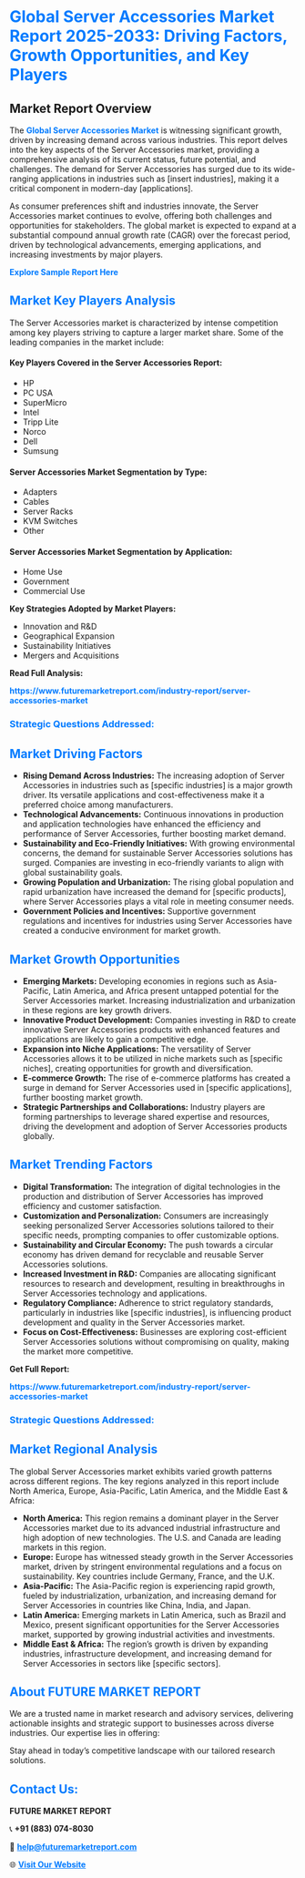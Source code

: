 <h1 style="color: #007BFF;">Global Server Accessories Market Report 2025-2033: Driving Factors, Growth Opportunities, and Key Players</h1>

<section id="overview">
<h2>Market Report Overview</h2>
<p>The <a href="https://www.futuremarketreport.com/industry-report/server-accessories-market" style="color: #007BFF; text-decoration: none;"><strong>Global Server Accessories Market</strong></a> is witnessing significant growth, driven by increasing demand across various industries. This report delves into the key aspects of the Server Accessories market, providing a comprehensive analysis of its current status, future potential, and challenges. The demand for Server Accessories has surged due to its wide-ranging applications in industries such as [insert industries], making it a critical component in modern-day [applications].</p>
<p>As consumer preferences shift and industries innovate, the Server Accessories market continues to evolve, offering both challenges and opportunities for stakeholders. The global market is expected to expand at a substantial compound annual growth rate (CAGR) over the forecast period, driven by technological advancements, emerging applications, and increasing investments by major players.</p>
</section>

<section id="overview">
<p><a href="https://www.futuremarketreport.com/request-sample/reportId=62348" style="color: #007BFF; text-decoration: none;"><strong>Explore Sample Report Here</strong></a></p>
</section>

<section id="key-players">
<h2 style="color: #007BFF;">Market Key Players Analysis</h2>
<p>The Server Accessories market is characterized by intense competition among key players striving to capture a larger market share. Some of the leading companies in the market include:</p>
<h4>Key Players Covered in the Server Accessories Report:</h4>
<ul><li>HP</li><li>PC USA</li><li>SuperMicro</li><li>Intel</li><li>Tripp Lite</li><li>Norco</li><li>Dell</li><li>Sumsung</li></ul>
<h4>Server Accessories Market Segmentation by Type:</h4>
<ul><li>Adapters</li><li>Cables</li><li>Server Racks</li><li>KVM Switches</li><li>Other</li></ul>

<h4>Server Accessories Market Segmentation by Application:</h4>
<ul><li>Home Use</li><li>Government</li><li>Commercial Use</li></ul>
<p><strong>Key Strategies Adopted by Market Players:</strong></p>
<ul>
<li>Innovation and R&D</li>
<li>Geographical Expansion</li>
<li>Sustainability Initiatives</li>
<li>Mergers and Acquisitions</li>
</ul>
</section>

<section>
<p><strong>Read Full Analysis: </strong></p><a href="https://www.futuremarketreport.com/industry-report/server-accessories-market" style="color: #007BFF; text-decoration: none;"><strong>https://www.futuremarketreport.com/industry-report/server-accessories-market</strong></a>
<h3 style="color: #007BFF;">Strategic Questions Addressed:</h3>
</section>

<section id="driving-factors">
<h2 style="color: #007BFF;">Market Driving Factors</h2>
<ul>
<li><strong>Rising Demand Across Industries:</strong> The increasing adoption of Server Accessories in industries such as [specific industries] is a major growth driver. Its versatile applications and cost-effectiveness make it a preferred choice among manufacturers.</li>
<li><strong>Technological Advancements:</strong> Continuous innovations in production and application technologies have enhanced the efficiency and performance of Server Accessories, further boosting market demand.</li>
<li><strong>Sustainability and Eco-Friendly Initiatives:</strong> With growing environmental concerns, the demand for sustainable Server Accessories solutions has surged. Companies are investing in eco-friendly variants to align with global sustainability goals.</li>
<li><strong>Growing Population and Urbanization:</strong> The rising global population and rapid urbanization have increased the demand for [specific products], where Server Accessories plays a vital role in meeting consumer needs.</li>
<li><strong>Government Policies and Incentives:</strong> Supportive government regulations and incentives for industries using Server Accessories have created a conducive environment for market growth.</li>
</ul>
</section>

<section id="growth-opportunities">
<h2 style="color: #007BFF;">Market Growth Opportunities</h2>
<ul>
<li><strong>Emerging Markets:</strong> Developing economies in regions such as Asia-Pacific, Latin America, and Africa present untapped potential for the Server Accessories market. Increasing industrialization and urbanization in these regions are key growth drivers.</li>
<li><strong>Innovative Product Development:</strong> Companies investing in R&D to create innovative Server Accessories products with enhanced features and applications are likely to gain a competitive edge.</li>
<li><strong>Expansion into Niche Applications:</strong> The versatility of Server Accessories allows it to be utilized in niche markets such as [specific niches], creating opportunities for growth and diversification.</li>
<li><strong>E-commerce Growth:</strong> The rise of e-commerce platforms has created a surge in demand for Server Accessories used in [specific applications], further boosting market growth.</li>
<li><strong>Strategic Partnerships and Collaborations:</strong> Industry players are forming partnerships to leverage shared expertise and resources, driving the development and adoption of Server Accessories products globally.</li>
</ul>
</section>

<section id="trending-factors">
<h2 style="color: #007BFF;">Market Trending Factors</h2>
<ul>
<li><strong>Digital Transformation:</strong> The integration of digital technologies in the production and distribution of Server Accessories has improved efficiency and customer satisfaction.</li>
<li><strong>Customization and Personalization:</strong> Consumers are increasingly seeking personalized Server Accessories solutions tailored to their specific needs, prompting companies to offer customizable options.</li>
<li><strong>Sustainability and Circular Economy:</strong> The push towards a circular economy has driven demand for recyclable and reusable Server Accessories solutions.</li>
<li><strong>Increased Investment in R&D:</strong> Companies are allocating significant resources to research and development, resulting in breakthroughs in Server Accessories technology and applications.</li>
<li><strong>Regulatory Compliance:</strong> Adherence to strict regulatory standards, particularly in industries like [specific industries], is influencing product development and quality in the Server Accessories market.</li>
<li><strong>Focus on Cost-Effectiveness:</strong> Businesses are exploring cost-efficient Server Accessories solutions without compromising on quality, making the market more competitive.</li>
</ul>
</section>

<section>
<p><strong>Get Full Report: </strong></p><a href="https://www.futuremarketreport.com/industry-report/server-accessories-market" style="color: #007BFF; text-decoration: none;"><strong>https://www.futuremarketreport.com/industry-report/server-accessories-market</strong></a>
<h3 style="color: #007BFF;">Strategic Questions Addressed:</h3>
</section>


<section id="regional-analysis">
<h2 style="color: #007BFF;">Market Regional Analysis</h2>
<p>The global Server Accessories market exhibits varied growth patterns across different regions. The key regions analyzed in this report include North America, Europe, Asia-Pacific, Latin America, and the Middle East & Africa:</p>
<ul>
<li><strong>North America:</strong> This region remains a dominant player in the Server Accessories market due to its advanced industrial infrastructure and high adoption of new technologies. The U.S. and Canada are leading markets in this region.</li>
<li><strong>Europe:</strong> Europe has witnessed steady growth in the Server Accessories market, driven by stringent environmental regulations and a focus on sustainability. Key countries include Germany, France, and the U.K.</li>
<li><strong>Asia-Pacific:</strong> The Asia-Pacific region is experiencing rapid growth, fueled by industrialization, urbanization, and increasing demand for Server Accessories in countries like China, India, and Japan.</li>
<li><strong>Latin America:</strong> Emerging markets in Latin America, such as Brazil and Mexico, present significant opportunities for the Server Accessories market, supported by growing industrial activities and investments.</li>
<li><strong>Middle East & Africa:</strong> The region’s growth is driven by expanding industries, infrastructure development, and increasing demand for Server Accessories in sectors like [specific sectors].</li>
</ul>
</section>

<footer>
<h2 style="color: #007BFF;">About FUTURE MARKET REPORT</h2>
<p>We are a trusted name in market research and advisory services, delivering actionable insights and strategic support to businesses across diverse industries. Our expertise lies in offering:</p>

<p>Stay ahead in today’s competitive landscape with our tailored research solutions.</p>

<h2 style="color: #007BFF;">Contact Us:</h2>
<p><strong>FUTURE MARKET REPORT</strong></p>
<p>📞 <strong>+91 (883) 074-8030</strong></p>
<p>📧 <strong><a href="mailto:help@futuremarketreport.com" style="color: #007BFF;">help@futuremarketreport.com</a></strong></p>
<p>🌐 <strong><a href="https://www.futuremarketreport.com/" style="color: #007BFF;">Visit Our Website</a></strong></p>
</footer>